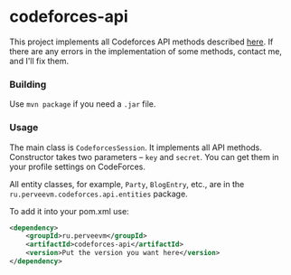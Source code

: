 # codeforces-api

This project implements all Codeforces API methods described [here](https://codeforces.com/apiHelp). If there are any errors in the implementation of some methods, contact me, and I'll fix them.

### Building

Use `mvn package` if you need a `.jar` file.

### Usage

The main class is `CodeforcesSession`. It implements all API methods. Constructor takes two parameters – `key` and `secret`. You can get them in your profile settings on CodeForces.

All entity classes, for example, `Party`, `BlogEntry`, etc., are in the `ru.perveevm.codeforces.api.entities` package.

To add it into your pom.xml use:

```xml
<dependency>
    <groupId>ru.perveevm</groupId>
    <artifactId>codeforces-api</artifactId>
    <version>Put the version you want here</version>
</dependency>
```
